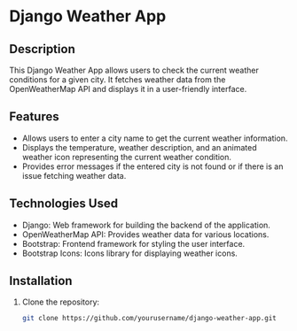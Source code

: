 # Django Weather App

## Description

This Django Weather App allows users to check the current weather conditions for a given city. It fetches weather data from the OpenWeatherMap API and displays it in a user-friendly interface.

## Features

- Allows users to enter a city name to get the current weather information.
- Displays the temperature, weather description, and an animated weather icon representing the current weather condition.
- Provides error messages if the entered city is not found or if there is an issue fetching weather data.

## Technologies Used

- Django: Web framework for building the backend of the application.
- OpenWeatherMap API: Provides weather data for various locations.
- Bootstrap: Frontend framework for styling the user interface.
- Bootstrap Icons: Icons library for displaying weather icons.

## Installation

1. Clone the repository:

   ```bash
   git clone https://github.com/yourusername/django-weather-app.git
